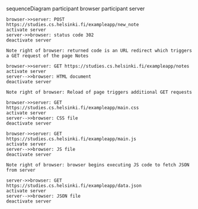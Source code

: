 sequenceDiagram
    participant browser
    participant server

    browser->>server: POST https://studies.cs.helsinki.fi/exampleapp/new_note
    activate server
    server->>browser: status code 302
    deactivate server

    Note right of browser: returned code is an URL redirect which triggers a GET request of the page Notes

    browser->>server: GET https://studies.cs.helsinki.fi/exampleapp/notes
    activate server
    server-->>browser: HTML document
    deactivate server

    Note right of browser: Reload of page triggers additional GET requests 

    browser->>server: GET https://studies.cs.helsinki.fi/exampleapp/main.css
    activate server
    server-->>browser: CSS file
    deactivate server

    browser->>server: GET https://studies.cs.helsinki.fi/exampleapp/main.js
    activate server
    server-->>browser: JS file
    deactivate server

    Note right of browser: browser begins executing JS code to fetch JSON from server
    
    server->>browser: GET https://studies.cs.helsinki.fi/exampleapp/data.json
    activate server
    server-->>browser: JSON file
    deactivate server


   